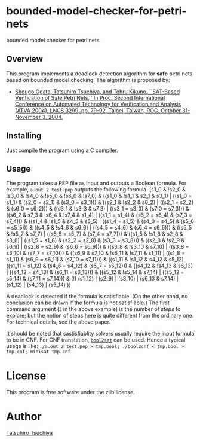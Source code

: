 # bounded-model-checker-for-petri-nets
bounded model checker for petri nets

## Overview

This program implements a deadlock detection algorithm for **safe** petri nets based on bounded model checking. 
The algorithm is proposed by:
* [Shougo Ogata, Tatsuhiro Tsuchiya, and Tohru Kikuno, ``SAT-Based Verification of Safe Petri Nets,'' In Proc. Second International Conference on Automated Technology for Verification and Analysis (ATVA 2004), LNCS 3299, pp. 79-92, Taipei, Taiwan, ROC, October 31-November 3, 2004.](https://doi.org/10.1007/978-3-540-30476-0_11)

## Installing

Just compile the program using a C compiler. 

## Usage 

The program takes a PEP file as input and outputs a Boolean formula. 
For example, `a.out 2 test.pep` outputs the following formula.
   (s1_0 & !s2_0 & !s3_0 & !s4_0 & !s5_0 & !s6_0 & !s7_0)
   & ((s1_0 & !s1_1 & s2_1 & s3_1) | ((s1_0 = s1_1) & (s2_0 = s2_1) & (s3_0 = s3_1)))
   & ((s2_1 & !s2_2 & s6_2) | ((s2_1 = s2_2) & (s6_0 = s6_2)))
   & ((s3_1 & !s3_3 & s7_3) | ((s3_1 = s3_3) & (s7_0 = s7_3)))
   & ((s6_2 & s7_3 & !s6_4 & !s7_4 & s1_4) | ((s1_1 = s1_4) & (s6_2 = s6_4) & (s7_3 = s7_4)))
   & ((s1_4 & !s1_5 & s4_5 & s5_5) | ((s1_4 = s1_5) & (s4_0 = s4_5) & (s5_0 = s5_5)))
   & ((s4_5 & !s4_6 & s6_6) | ((s4_5 = s4_6) & (s6_4 = s6_6)))
   & ((s5_5 & !s5_7 & s7_7) | ((s5_5 = s5_7) & (s7_4 = s7_7)))
   & ((s1_5 & !s1_8 & s2_8 & s3_8) | ((s1_5 = s1_8) & (s2_2 = s2_8) & (s3_3 = s3_8)))
   & ((s2_8 & !s2_9 & s6_9) | ((s2_8 = s2_9) & (s6_6 = s6_9)))
   & ((s3_8 & !s3_10 & s7_10) | ((s3_8 = s3_10) & (s7_7 = s7_10)))
   & ((s6_9 & s7_10 & !s6_11 & !s7_11 & s1_11) | ((s1_8 = s1_11) & (s6_9 = s6_11) & (s7_10 = s7_11)))
   & ((s1_11 & !s1_12 & s4_12 & s5_12) | ((s1_11 = s1_12) & (s4_6 = s4_12) & (s5_7 = s5_12)))
   & ((s4_12 & !s4_13 & s6_13) | ((s4_12 = s4_13) & (s6_11 = s6_13)))
   & ((s5_12 & !s5_14 & s7_14) | ((s5_12 = s5_14) & (s7_11 = s7_14)))
    & (!(
   (s1_12)
   | (s2_9)
   | (s3_10)
   | (s6_13 & s7_14)
   | (s1_12)
   | (s4_13)
   | (s5_14)
   ))

A deadlock is detected if the formula is satisfiable. 
(On the other hand, no conclusion can be drawn if the formula is not satisfiable.) 
The first command argument (`2` in the above example) is the number of *steps* to explore; 
but the notion of steps here is quite different from the ordinary one. 
For technical details, see the above paper. 

It should be noted that sastisfiablity solvers usually require the input formula to be in CNF. 
For CNF transtation, [`bool2sat`](https://github.com/tkren/bool2cnf) can be used.
Hence a typical usage is like: `./a.out 2 test.pep > tmp.bool; ./bool2cnf < tmp.bool > tmp.cnf; minisat tmp.cnf`

# License 

This program is free software under the zlib license. 

# Author
[Tatsuhiro Tsuchiya](http://www-ise4.ist.osaka-u.ac.jp/~t-tutiya/en/)
